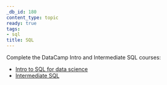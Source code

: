 ```yaml
---
_db_id: 180
content_type: topic
ready: true
tags:
- sql
title: SQL
---
```


Complete the DataCamp Intro and Intermediate SQL courses:

- [Intro to SQL for data science](https://www.datacamp.com/courses/intro-to-sql-for-data-science)
- [Intermediate SQL](https://www.datacamp.com/courses/intermediate-sql)